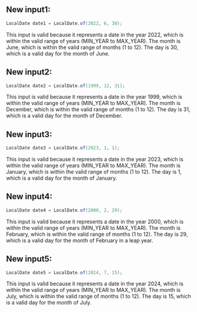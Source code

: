 ## New input1:
```java
LocalDate date1 = LocalDate.of(2022, 6, 30);
```
This input is valid because it represents a date in the year 2022, which is within the valid range of years (MIN_YEAR to MAX_YEAR). The month is June, which is within the valid range of months (1 to 12). The day is 30, which is a valid day for the month of June.

## New input2:
```java
LocalDate date2 = LocalDate.of(1999, 12, 31);
```
This input is valid because it represents a date in the year 1999, which is within the valid range of years (MIN_YEAR to MAX_YEAR). The month is December, which is within the valid range of months (1 to 12). The day is 31, which is a valid day for the month of December.

## New input3:
```java
LocalDate date3 = LocalDate.of(2023, 1, 1);
```
This input is valid because it represents a date in the year 2023, which is within the valid range of years (MIN_YEAR to MAX_YEAR). The month is January, which is within the valid range of months (1 to 12). The day is 1, which is a valid day for the month of January.

## New input4:
```java
LocalDate date4 = LocalDate.of(2000, 2, 29);
```
This input is valid because it represents a date in the year 2000, which is within the valid range of years (MIN_YEAR to MAX_YEAR). The month is February, which is within the valid range of months (1 to 12). The day is 29, which is a valid day for the month of February in a leap year.

## New input5:
```java
LocalDate date5 = LocalDate.of(2024, 7, 15);
```
This input is valid because it represents a date in the year 2024, which is within the valid range of years (MIN_YEAR to MAX_YEAR). The month is July, which is within the valid range of months (1 to 12). The day is 15, which is a valid day for the month of July.